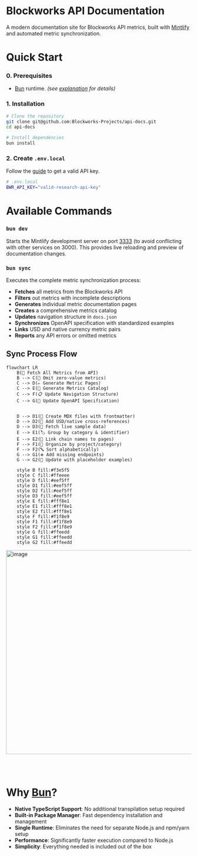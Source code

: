 # Blockworks API Documentation

A modern documentation site for Blockworks API metrics, built with [Mintlify](https://mintlify.com) and automated metric synchronization.

# Quick Start

### 0. Prerequisites

- [Bun](https://bun.sh) runtime.  _(see [explanation](#why-bun) for details)_

### 1. Installation

```bash
# Clone the repository
git clone git@github.com:Blockworks-Projects/api-docs.git
cd api-docs

# Install dependencies
bun install
```

### 2. Create `.env.local`

Follow the [guide](https://docs.blockworksresearch.com/getting-started#complete-walkthrough) to get a valid API key.

```bash
# .env.local
BWR_API_KEY="valid-research-api-key"
```

# Available Commands

### `bun dev`
Starts the Mintlify development server on port [3333](http://localhost:3333) (to avoid conflicting with other services on 3000). This provides live reloading and preview of documentation changes.

### `bun sync`
Executes the complete metric synchronization process:

- **Fetches** all metrics from the Blockworks API
- **Filters** out metrics with incomplete descriptions
- **Generates** individual metric documentation pages
- **Creates** a comprehensive metrics catalog
- **Updates** navigation structure in `docs.json`
- **Synchronizes** OpenAPI specification with standardized examples
- **Links** USD and native currency metric pairs
- **Reports** any API errors or omitted metrics

## Sync Process Flow

```mermaid
flowchart LR
    B(🔎 Fetch All Metrics from API)
    B --> C(🚫 Omit zero-value metrics)
    C --> D(✏️ Generate Metric Pages)
    C --> E(📖 Generate Metrics Catalog)
    C --> F(📋 Update Navigation Structure)
    C --> G(🔧 Update OpenAPI Specification)
        

    D --> D1(📝 Create MDX files with frontmatter)
    D --> D2(🔗 Add USD/native cross-references)
    D --> D3(📄 Fetch live sample data)
    E --> E1(🏷️ Group by category & identifier)
    E --> E2(🔗 Link chain names to pages)
    F --> F1(📁 Organize by project/category)
    F --> F2(🔤 Sort alphabetically)
    G --> G1(➕ Add missing endpoints)
    G --> G2(🔄 Update with placeholder examples)

    style B fill:#f3e5f5
    style C fill:#ffeeee
    style D fill:#eef5ff
    style D1 fill:#eef5ff
    style D2 fill:#eef5ff
    style D3 fill:#eef5ff
    style E fill:#fff8e1
    style E1 fill:#fff8e1
    style E2 fill:#fff8e1
    style F fill:#f1f8e9
    style F1 fill:#f1f8e9
    style F2 fill:#f1f8e9
    style G fill:#ffeedd
    style G1 fill:#ffeedd
    style G2 fill:#ffeedd
```

<img width="621" height="553" alt="image" src="https://github.com/user-attachments/assets/0a7d9eae-23dd-41e5-946b-597cf844759b" />

<br /><br />

# Why [Bun](https://bun.sh)?

- **Native TypeScript Support**: No additional transpilation setup required
- **Built-in Package Manager**: Fast dependency installation and management
- **Single Runtime**: Eliminates the need for separate Node.js and npm/yarn setup
- **Performance**: Significantly faster execution compared to Node.js
- **Simplicity**: Everything needed is included out of the box

